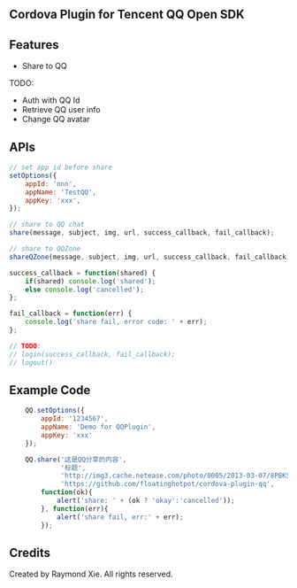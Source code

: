 ## Cordova Plugin for Tencent QQ Open SDK ##


## Features ##

* Share to QQ

TODO:

* Auth with QQ Id
* Retrieve QQ user info
* Change QQ avatar

## APIs ##

```javascript
// set app id before share
setOptions({
    appId: 'nnn',
    appName: 'TestQQ',
    appKey: 'xxx',
});

// share to QQ chat
share(message, subject, img, url, success_callback, fail_callback);

// share to QQZone
shareQZone(message, subject, img, url, success_callback, fail_callback);

success_callback = function(shared) {
    if(shared) console.log('shared');
    else console.log('cancelled');
};

fail_callback = function(err) {
    console.log('share fail, error code: ' + err);
};

// TODO:
// login(success_callback, fail_callback);
// logout()

```

## Example Code ##

```javascript
    QQ.setOptions({
        appId: '1234567',
        appName: 'Demo for QQPlugin',
        appKey: 'xxx'
    });

    QQ.share('这是QQ分享的内容',
             '标题',
             'http://img3.cache.netease.com/photo/0005/2013-03-07/8PBKS8G400BV0005.jpg',
             'https://github.com/floatinghotpot/cordova-plugin-qq',
        function(ok){
            alert('share: ' + (ok ? 'okay':'cancelled'));
        }, function(err){
            alert('share fail, err:' + err);
        });

```

## Credits ##

Created by Raymond Xie. All rights reserved.



